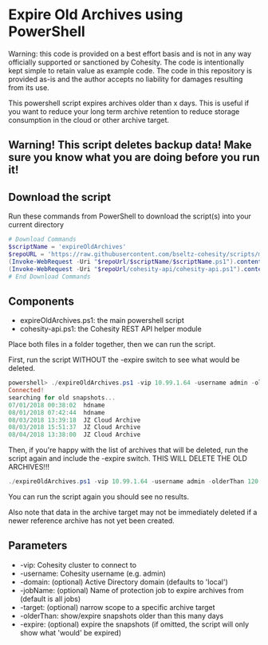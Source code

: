 # Expire Old Archives using PowerShell

Warning: this code is provided on a best effort basis and is not in any way officially supported or sanctioned by Cohesity. The code is intentionally kept simple to retain value as example code. The code in this repository is provided as-is and the author accepts no liability for damages resulting from its use.

This powershell script expires archives older than x days. This is useful if you want to reduce your long term archive retention to reduce storage consumption in the cloud or other archive target.

## Warning! This script deletes backup data! Make sure you know what you are doing before you run it!

## Download the script

Run these commands from PowerShell to download the script(s) into your current directory

```powershell
# Download Commands
$scriptName = 'expireOldArchives'
$repoURL = 'https://raw.githubusercontent.com/bseltz-cohesity/scripts/master/powershell'
(Invoke-WebRequest -Uri "$repoUrl/$scriptName/$scriptName.ps1").content | Out-File "$scriptName.ps1"; (Get-Content "$scriptName.ps1") | Set-Content "$scriptName.ps1"
(Invoke-WebRequest -Uri "$repoUrl/cohesity-api/cohesity-api.ps1").content | Out-File cohesity-api.ps1; (Get-Content cohesity-api.ps1) | Set-Content cohesity-api.ps1
# End Download Commands
```

## Components

* expireOldArchives.ps1: the main powershell script
* cohesity-api.ps1: the Cohesity REST API helper module

Place both files in a folder together, then we can run the script.

First, run the script WITHOUT the -expire switch to see what would be deleted.

```powershell
powershell> ./expireOldArchives.ps1 -vip 10.99.1.64 -username admin -olderThan 120
Connected!
searching for old snapshots...
07/01/2018 00:38:02  hdname
08/01/2018 07:42:44  hdname
08/03/2018 13:39:18  JZ Cloud Archive
08/03/2018 15:51:37  JZ Cloud Archive
08/04/2018 13:38:00  JZ Cloud Archive
```

Then, if you're happy with the list of archives that will be deleted, run the script again and include the -expire switch. THIS WILL DELETE THE OLD ARCHIVES!!!

```powershell
./expireOldArchives.ps1 -vip 10.99.1.64 -username admin -olderThan 120 -expire
```

You can run the script again you should see no results.

Also note that data in the archive target may not be immediately deleted if a newer reference archive has not yet been created.

## Parameters

* -vip: Cohesity cluster to connect to
* -username: Cohesity username (e.g. admin)
* -domain: (optional) Active Directory domain (defaults to 'local')
* -jobName: (optional) Name of protection job to expire archives from (default is all jobs)
* -target: (optional) narrow scope to a specific archive target
* -olderThan: show/expire snapshots older than this many days
* -expire: (optional) expire the snapshots (if omitted, the script will only show what 'would' be expired)

